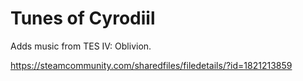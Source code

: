 # Tunes of Cyrodiil
Adds music from TES IV: Oblivion.

https://steamcommunity.com/sharedfiles/filedetails/?id=1821213859
